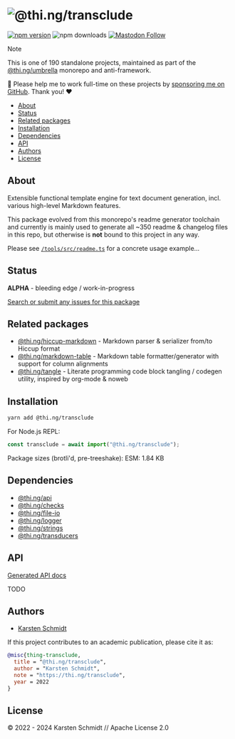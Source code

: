 <!-- This file is generated - DO NOT EDIT! -->
<!-- Please see: https://github.com/thi-ng/umbrella/blob/develop/CONTRIBUTING.md#changes-to-readme-files -->
# ![@thi.ng/transclude](https://media.thi.ng/umbrella/banners-20230807/thing-transclude.svg?f63d93c4)

[![npm version](https://img.shields.io/npm/v/@thi.ng/transclude.svg)](https://www.npmjs.com/package/@thi.ng/transclude)
![npm downloads](https://img.shields.io/npm/dm/@thi.ng/transclude.svg)
[![Mastodon Follow](https://img.shields.io/mastodon/follow/109331703950160316?domain=https%3A%2F%2Fmastodon.thi.ng&style=social)](https://mastodon.thi.ng/@toxi)

> [!NOTE]
> This is one of 190 standalone projects, maintained as part
> of the [@thi.ng/umbrella](https://github.com/thi-ng/umbrella/) monorepo
> and anti-framework.
>
> 🚀 Please help me to work full-time on these projects by [sponsoring me on
> GitHub](https://github.com/sponsors/postspectacular). Thank you! ❤️

- [About](#about)
- [Status](#status)
- [Related packages](#related-packages)
- [Installation](#installation)
- [Dependencies](#dependencies)
- [API](#api)
- [Authors](#authors)
- [License](#license)

## About

Extensible functional template engine for text document generation, incl. various high-level Markdown features.

This package evolved from this monorepo's readme generator toolchain and
currently is mainly used to generate all ~350 readme & changelog files in this
repo, but otherwise is **not** bound to this project in any way.

Please see
[`/tools/src/readme.ts`](https://github.com/thi-ng/umbrella/blob/develop/tools/src/readme.ts)
for a concrete usage example...

## Status

**ALPHA** - bleeding edge / work-in-progress

[Search or submit any issues for this package](https://github.com/thi-ng/umbrella/issues?q=%5Btransclude%5D+in%3Atitle)

## Related packages

- [@thi.ng/hiccup-markdown](https://github.com/thi-ng/umbrella/tree/develop/packages/hiccup-markdown) - Markdown parser & serializer from/to Hiccup format
- [@thi.ng/markdown-table](https://github.com/thi-ng/umbrella/tree/develop/packages/markdown-table) - Markdown table formatter/generator with support for column alignments
- [@thi.ng/tangle](https://github.com/thi-ng/umbrella/tree/develop/packages/tangle) - Literate programming code block tangling / codegen utility, inspired by org-mode & noweb

## Installation

```bash
yarn add @thi.ng/transclude
```

For Node.js REPL:

```js
const transclude = await import("@thi.ng/transclude");
```

Package sizes (brotli'd, pre-treeshake): ESM: 1.84 KB

## Dependencies

- [@thi.ng/api](https://github.com/thi-ng/umbrella/tree/develop/packages/api)
- [@thi.ng/checks](https://github.com/thi-ng/umbrella/tree/develop/packages/checks)
- [@thi.ng/file-io](https://github.com/thi-ng/umbrella/tree/develop/packages/file-io)
- [@thi.ng/logger](https://github.com/thi-ng/umbrella/tree/develop/packages/logger)
- [@thi.ng/strings](https://github.com/thi-ng/umbrella/tree/develop/packages/strings)
- [@thi.ng/transducers](https://github.com/thi-ng/umbrella/tree/develop/packages/transducers)

## API

[Generated API docs](https://docs.thi.ng/umbrella/transclude/)

TODO

## Authors

- [Karsten Schmidt](https://thi.ng)

If this project contributes to an academic publication, please cite it as:

```bibtex
@misc{thing-transclude,
  title = "@thi.ng/transclude",
  author = "Karsten Schmidt",
  note = "https://thi.ng/transclude",
  year = 2022
}
```

## License

&copy; 2022 - 2024 Karsten Schmidt // Apache License 2.0
